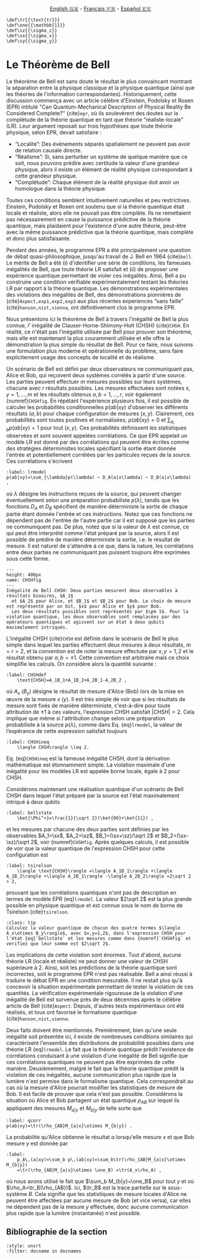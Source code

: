 <p style="text-align: center;">
    <a id="linken" href="../../../../en/content/index.html">English &#x1F1EC;&#x1F1E7;</a> - 
    <a id="linkfr" href="../../../../fr/content/index.html">Français &#x1F1EB;&#x1F1F7;</a> - 
    <a id="linkes" href="../../../../es/content/index.html">Español &#x1F1EA;&#x1F1F8;</a>
</p>
<script>
    currentPage = window.location.href;
    beforeLang = currentPage.slice(0, currentPage.indexOf("content") - 3);
    afterLang = currentPage.slice(currentPage.indexOf("content"));
    document.getElementById("linken").href = beforeLang + "en/" + afterLang;
    document.getElementById("linkfr").href = beforeLang + "fr/" + afterLang;
    document.getElementById("linkes").href = beforeLang + "es/" + afterLang;
</script>



```{math}
\def\tr{{\text{tr}}}
\def\one{{\mathbb{1}}}
\def\sz{{\sigma_z}}
\def\sx{{\sigma_x}}
\def\sy{{\sigma_y}}
```

# Le Théorème de Bell

Le théorème de Bell est sans doute le résultat le plus convaincant montrant la séparation entre la physique classique et la physique quantique (ainsi que les théories de l'information correspondantes). Historiquement, cette discussion commença avec un article célèbre d'Einstein, Podolsky et Rosen (EPR) intitulé "Can Quantum-Mechanical Description of Physical Reality Be Considered Complete?"
{cite}`epr`, où ils soulevèrent des doutes sur la complétude de la théorie quantique en tant que théorie “réaliste-locale” (LR). Leur argument reposait sur trois hypothèses que toute théorie physique, selon EPR, devait satisfaire :

- “Localité”: Des événements séparés spatialement ne peuvent pas avoir de relation causale directe.
- “Réalisme”: Si, sans perturber un système de quelque manière que ce soit, nous pouvons prédire avec certitude la valeur d'une grandeur physique, alors il existe un élément de réalité physique correspondant à cette grandeur physique.
- “Complétude”: Chaque élément de la réalité physique doit avoir un homologue dans la théorie physique.

Toutes ces conditions semblent intuitivement naturelles et peu restrictives. Einstein, Podolsky et Rosen ont soutenu que si la théorie quantique était locale et réaliste, alors elle ne pouvait pas être complète. Ils ne remettaient pas nécessairement en cause la puissance prédictive de la théorie quantique, mais plaidaient pour l'existence d'une autre théorie, peut-être avec la même puissance prédictive que la théorie quantique, mais complète et donc plus satisfaisante.

Pendant des années, le programme EPR a été principalement une question de débat quasi-philosophique, jusqu'au travail de J. Bell en 1964 {cite}`bell`. Le mérite de Bell a été (i) d'identifier une série de conditions, les fameuses inégalités de Bell, que toute théorie LR satisfait et (ii) de proposer une expérience quantique permettant de violer ces inégalités. Ainsi, Bell a pu construire une condition vérifiable expérimentalement testant les théories LR par rapport à la théorie quantique. Les démonstrations expérimentales des violations des inégalités de Bell, des démonstrations pionnières de {cite}`Aspect,exp1,exp2,exp3` aux plus récentes experiences “sans faille” {cite}`hanson,nist,vienna`, ont définitivement clos le programme EPR.

Nous présentons ici le théorème de Bell à travers l'inégalité de Bell la plus connue, l’ inégalité de Clauser-Horne-Shimony-Holt (CHSH) {cite}`CHSH`. En réalité, ce n'était pas l'inégalité utilisée par Bell pour prouver son théorème, mais elle est maintenant la plus couramment utilisée et elle offre la démonstration la plus simple du résultat de Bell. Pour ce faire, nous suivons une formulation plus moderne et opérationnelle du problème, sans faire explicitement usage des concepts de localité et de réalisme.

Un scénario de Bell est défini par deux observateurs ne communiquant pas, Alice et Bob, qui reçoivent deux systèmes corrélés à partir d'une source. Les parties peuvent effectuer $m$ mesures possibles sur leurs systèmes, chacune avec $r$ résultats possibles. Les mesures effectuées sont notées $x,y=1,\ldots,m$ et les résultats obtenus $a,b=1,\ldots,r$, voir également {numref}`CHSHfig`. En répétant l'expérience plusieurs fois, il est possible de calculer les probabilités conditionnelles $p(ab|xy)$ d'observer les différents résultats $(a,b)$ pour chaque configuration de mesures $(x,y)$. Clairement, ces probabilités sont toutes positives et normalisées, $p(ab|xy)>0$ et $\sum_{a,b}p(ab|xy)=1$ pour tout $(x,y)$. Ces probabilités définissent les statistiques observées et sont souvent appelées corrélations. Ce que EPR appelait un modèle LR est donné par des corrélations qui peuvent être écrites comme des stratégies déterministes locales spécifiant la sortie étant donnée l'entrée et potentiellement corrélées par les particules reçues de la source. Ces corrélations s'écrivent

```{math}
:label: lrmodel
p(ab|xy)=\sum_{\lambda}p(\lambda) ~ D_A(a|x\lambda) ~ D_B(a|x\lambda) ,
```

où $\lambda$ désigne les instructions reçues de la source, qui peuvent changer éventuellement selon une préparation probabiliste $p(\lambda)$, tandis que les fonctions $D_A$ et $D_B$ spécifient de manière déterministe la sortie de chaque partie étant donnée l'entrée et ces instructions. Notez que ces fonctions ne dépendent pas de l'entrée de l'autre partie car il est supposé que les parties ne communiquent pas. De plus, notez que si la valeur de $\lambda$ est connue, ce qui peut être interprété comme l'état préparé par la source, alors il est possible de prédire de manière déterministe la sortie, i.e. le résultat de mesure. Il est naturel de s'attendre à ce que, dans la nature, les corrélations entre deux parties ne communiquant pas puissent toujours être exprimées sous cette forme.


```{figure} ./CHSH_Fig.png
---
height: 400px
name: CHSHfig
---
Inégalité de Bell CHSH: Deux parties mesurent deux observables à résultats binaires, $A_1$
  et $A_2$ pour Alice, et $B_1$ et $B_2$ pour Bob. Le choix de mesure est représenté par un bit, $x$ pour Alice et $y$ pour Bob.
  Les deux résultats possibles sont représentés par $\pm 1$. Pour la violation quantique, les deux observables sont remplacées par des opérateurs quantiques et agissent sur un état à deux qubits maximalement intriqués.
```

L’inégalité CHSH {cite}`CHSH` est définie dans le scénario de Bell le plus simple dans lequel les parties effectuent deux mesures à deux résultats, $m=r=2$, et la convention est de noter la mesure effectuée par $x,y=1,2$ et le résultat obtenu par $a,b=\pm 1$. Cette convention est arbitraire mais ce choix simplifie les calculs. On considère alors la quantité suivante :

```{math}
:label: CHSHdef
    \text{CHSH}=A_1B_1+A_1B_2+A_2B_1-A_2B_2 ,
```

où $A_x$ ($B_y$) désigne le résultat de mesure d'Alice (Bob) lors de la mise en œuvre de la mesure $x$ ($y$). Il est très simple de voir que si les résultats de mesure sont fixés de manière déterministe, c'est-à-dire pour toute attribution de $\pm 1$ à ces valeurs, l'expression CHSH satisfait $|CHSH|=2$. Cela implique que même si l'attribution change selon une préparation probabiliste à la source $p(\lambda)$, comme dans Eq. {eq}`lrmodel`, la valeur de l’espérance de cette expression satisfait toujours 

```{math}
:label: CHSHineq
    \langle CHSH\rangle \leq 2.
```

Eq. {eq}`CHSHineq` est la fameuse inégalité CHSH, dont la dérivation mathématique est étonnamment simple. La violation maximale d'une inégalité pour les modèles LR est appelée borne locale, égale à 2 pour CHSH.

Considérons maintenant une réalisation quantique d'un scénario de Bell CHSH dans lequel l'état préparé par la source est l'état maximalement intriqué à deux qubits

```{math}
:label: bellstate
    \ket{\Phi^+}=\frac{1}{\sqrt 2}(\ket{00}+\ket{11}) ,
```

et les mesures par chacune des deux parties sont définies par les observables $A_1=\sx$, $A_2=\sz$, $B_1=(\sx+\sz)/\sqrt 2$ et $B_2=(\sx-\sz)/\sqrt 2$, voir {numref}`CHSHfig`. Après quelques calculs, il est possible de voir que la valeur quantique de l'expression CHSH pour cette configuration est

```{math}
:label: tsirelson
    \langle \text{CHSH}\rangle =\langle A_1B_1\rangle +\langle A_1B_2\rangle +\langle A_2B_1\rangle -\langle A_2B_2\rangle =2\sqrt 2 > 2,
```

prouvant que les corrélations quantiques n'ont pas de description en termes de modèle EPR {eq}`lrmodel`. La valeur $2\sqrt 2$ est la plus grande possible en physique quantique et est connue sous le nom de borne de Tsirelson {cite}`tsirelson`.

<!--\textbf{Exercise 1}: Compute the quantum value of each of the four terms $\langle A_x\otimes B_y\rangle$, with $x,y=1,2$, in the CHSH expression for the state {eq}`bellstate` and settings as in {numref}`CHSHfig` and verify that they sum up to $2\sqrt 2$.-->

`````{admonition} Exercice 1
:class: tip
Calculez la valeur quantique de chacun des quatre termes $\langle A_x\otimes B_y\rangle$, avec $x,y=1,2$, dans l'expression CHSH pour l'état {eq}`bellstate` et les mesures comme dans {numref}`CHSHfig` et verifiez que leur somme est $2\sqrt 2$.
`````

Les implications de cette violation sont énormes. Tout d'abord, aucune théorie LR (locale et réaliste) ne peut donner une valeur de CHSH supérieure à 2. Ainsi, soit les prédictions de la théorie quantique sont incorrectes, soit le programme EPR n'est pas réalisable. Bell a ainsi réussi à traduire le débat EPR en une condition mesurable. Il ne restait plus qu'à concevoir la situation expérimentale permettant de tester la violation de ces quantités. La vérification expérimentale rigoureuse de la violation d'une inégalité de Bell est survenue près de deux décennies après le célèbre article de Bell {cite}`Aspect`. Depuis, d'autres tests expérimentaux ont été réalisés, et tous ont favorisé le formalisme quantique {cite}`hanson,nist,vienna`.

Deux faits doivent être mentionnés. Premièrement, bien qu'une seule inégalité soit présentée ici, il existe de nombreuses conditions similaires qui caractérisent l'ensemble des distributions de probabilité possibles dans une théorie LR {eq}`lrmodel`. Le fait que la théorie quantique prédit l'existence de corrélations conduisant à une violation d'une inégalité de Bell signifie que ces corrélations quantiques ne peuvent pas être exprimées de cette manière.
Deuxièmement, malgré le fait que la théorie quantique prédit la violation de ces inégalités, aucune communication plus rapide que la lumière n'est permise dans le formalisme quantique. Cela correspondrait au cas où la mesure d'Alice pourrait modifier les statistiques de mesure de Bob. Il est facile de prouver que cela n'est pas possible. Considérons la situation où Alice et Bob partagent un état quantique $\rho_{AB}$ sur lequel ils appliquent des mesures ${M_{a|x}}$ et ${M_{b|y}}$ de telle sorte que


```{math}
:label: qcorr
p(ab|xy)=\tr(\rho_{AB}M_{a|x}\otimes M_{b|y}) .
```

La probabilité qu'Alice obtienne le résultat $a$ lorsqu'elle mesure $x$ et que Bob mesure $y$ est donnée par

```{math}
:label:
    p_A\,(a|xy)=\sum_b p\,(ab|xy)=\sum_b\tr(\rho_{AB}M_{a|x}\otimes M_{b|y})
    =\tr(\rho_{AB}M_{a|x}\otimes \one_B) =\tr(A_x\rho_A) ,
```

où nous avons utilisé le fait que $\sum_b M_{b|y}=\one_B$ pour tout $y$ et où $\rho_A=\tr_B(\rho_{AB})$. Ici, $\tr_B$ est la trace partielle sur le sous-système $B$. Cela signifie que les statistiques de mesure locales d'Alice ne peuvent être affectées par aucune mesure de Bob (et vice versa), car elles ne dépendent pas de la mesure $y$ effectuée, donc aucune communication plus rapide que la lumière (instantanée) n'est possible.

<!--TODO Luke: I think this above section could be clearer, regarding the partial trace etc. -->

## Bibliographie de la section
```{bibliography}
:style: unsrt
:filter: docname in docnames
```






